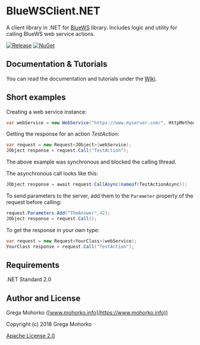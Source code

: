 # BlueWSClient.NET
A client library in .NET for [BlueWS](https://github.com/GregaMohorko/BlueWS) library. Includes logic and utility for calling BlueWS web service actions.

[![Release](https://img.shields.io/github/release/GregaMohorko/BlueWSClient.NET.svg?style=flat-square)](https://github.com/GregaMohorko/BlueWSClient.NET/releases/latest)
[![NuGet](https://img.shields.io/nuget/v/BlueWS.svg?style=flat-square)](https://www.nuget.org/packages/BlueWS)

## Documentation & Tutorials
You can read the documentation and tutorials under the [Wiki](https://github.com/GregaMohorko/BlueWSClient.NET/wiki).

## Short examples
Creating a web service instance:
```C#
var webService = new WebService("https://www.myserver.com/", HttpMethod.Get);
```

Getting the response for an action *TestAction*:
```C#
var request = new Request<JObject>(webService);
JObject response = request.Call("TestAction");
```

The above example was synchronous and blocked the calling thread.

The asynchronous call looks like this:
```C#
JObject response = await request.CallAsync(nameof(TestActionAsync));
```

To send parameters to the server, add them to the ```Parameter``` property of the request before calling:
```C#
request.Parameters.Add("TheAnswer",42);
JObject response = request.Call();
```

To get the response in your own type:
```C#
var request = new Request<YourClass>(webService);
YourClass response = request.Call("TestAction");
```

## Requirements
.NET Standard 2.0

## Author and License

Grega Mohorko ([www.mohorko.info](https://www.mohorko.info))

Copyright (c) 2018 Grega Mohorko

[Apache License 2.0](./LICENSE)
